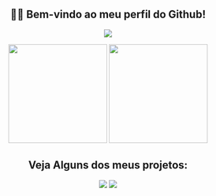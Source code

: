 <h2 align="center">👋🏻 Bem-vindo ao meu perfil do Github!</h2>
<p align="center">
  <img src="https://github-readme-stats.vercel.app/api?username=LESS14&custom_title=Github+Stats&theme=dark">
</p>

<p align="center">
<img src="https://lanyard.cnrad.dev/api/879190916894711869" height="200em">
<img src="https://github-readme-stats.vercel.app/api/top-langs/?username=LESS14&layout=compact&langs_count=7&theme=dark&bg_color=1a1c1f&hide_border=true" height="200em">
</p>

<center>
<h2 align="center">Veja Alguns dos meus projetos:</h2>
<a align="center" href="https://github.com/LESS14/Color-Picker"><img src="https://gh-card.dev/repos/LESS14/Color-Picker.png"></a>
<a align="center" href="https://github.com/LESS14/QR-code-generator"><img src="https://gh-card.dev/repos/LESS14/QR-code-generator.png"></a>
</center>
